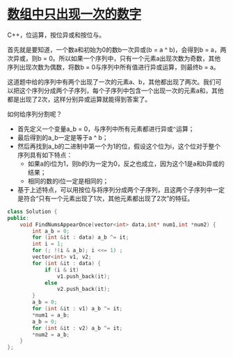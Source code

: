 # [数组中只出现一次的数字](https://www.nowcoder.com/practice/e02fdb54d7524710a7d664d082bb7811?tpId=13&tqId=11193&rp=2&ru=/ta/coding-interviews&qru=/ta/coding-interviews/question-ranking )

C++，位运算，按位异或和按位与。

首先就是要知道，一个数a和初始为0的数b一次异或(b = a ^ b)，会得到b = a，两次异或，则b = 0。所以如果一个序列中，只有一个元素a出现次数为奇数，其他序列出现次数为偶数，将数b = 0与序列中所有值进行异或运算，则最终b = a。

这道题中给的序列中有两个出现了一次的元素a、b，其他都出现了两次。我们可以把这个序列分成两个子序列，每个子序列中包含一个出现一次的元素a和，其他都是出现了2次，这样分别异或运算就能得到答案了。

如何给序列分割呢？

- 首先定义一个变量a_b = 0，与序列中所有元素都进行异或`^`运算；
- 最后得到的a_b一定是等于a ^ b；
- 然后再找到a_b的二进制中第一个为1的位，假设这个位为i，这个位对于整个序列具有如下特点：
  - 如果a的i位为1，则b的i为一定为0，反之也成立，因为这个1是a和b异或的结果；
  - 相同的数的i位一定是相同的；
- 基于上述特点，可以用按位与将序列分成两个子序列，且这两个子序列中一定是符合“只有一个元素出现了1次，其他元素都出现了2次”的特征。

```cpp
class Solution {
public:
    void FindNumsAppearOnce(vector<int> data,int* num1,int *num2) {
        int a_b = 0;
        for (int &it : data) a_b ^= it;
        int i = 1;
        for (; !(i & a_b); i <<= 1) ;
        vector<int> v1, v2;
        for (int &it : data) {
            if (i & it)
                v1.push_back(it);
            else
                v2.push_back(it);
        }
        a_b = 0;
        for (int &it : v1) a_b ^= it;
        *num1 = a_b;
        a_b = 0;
        for (int &it : v2) a_b ^= it;
        *num2 = a_b;
    }
};
```

